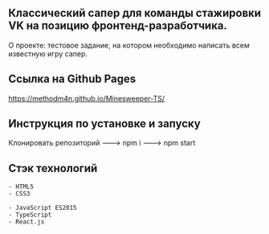## Классический сапер для команды стажировки VK на позицию фронтенд-разработчика.

О проекте: тестовое задание, на котором необходимо написать всем известную игру сапер.

## Ссылка на Github Pages

https://methodm4n.github.io/Minesweeper-TS/

## Инструкция по установке и запуску

Клонировать репозиторий ---> npm i ---> npm start

## Стэк технологий

```
- HTML5
- CSS3
```

```JS
- JavaScript ES2015
- TypeScript
- React.js
```
